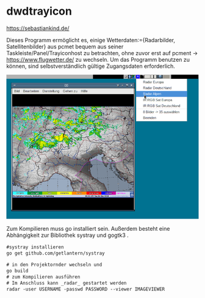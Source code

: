 # dwdtrayicon

https://sebastiankind.de/

Dieses Programm ermöglicht es, einige Wetterdaten:={Radarbilder, Satellitenbilder} aus pcmet bequem aus seiner Taskleiste/Panel/Trayiconhost zu betrachten, ohne zuvor erst auf pcment -> https://www.flugwetter.de/ zu wechseln. Um das Programm benutzen zu können, sind selbstverständlich gültige Zugangsdaten erforderlich.

![example.png](https://raw.githubusercontent.com/zeppel13/dwdtrayicon/master/example.png)

Zum Kompilieren muss go installiert sein. Außerdem besteht eine
Abhängigkeit zur Bibliothek systray und gogtk3 .

```
#systray installieren
go get github.com/getlantern/systray

```


```
# in den Projektornder wechseln und
go build
# zum Kompilieren ausführen
# Im Anschluss kann _radar_ gestartet werden
radar -user USERNAME -passwd PASSWORD --viewer IMAGEVIEWER
```

